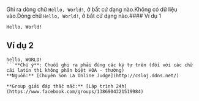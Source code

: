 Ghi ra dòng chữ `Hello, World!`, ở bất cứ dạng nào.Không có dữ liệu vào.Dòng chữ `Hello, World!`, ở bất cứ dạng nào.#### Ví dụ 1
```plain
Hello, World!
```

## Ví dụ 2
```plain
hello, WORLD!
```**Chú ý**: Chuỗi ghi ra phải đúng các ký tự trên (đối với các chữ cái latin thì không phân biệt HOA - thường)
**Nguồn:** [Chuyên Sơn La Online Judge](http://csloj.ddns.net/)

**Group giải đáp thắc mắc:** [Lập trình 24h](https://www.facebook.com/groups/1386904321519984)